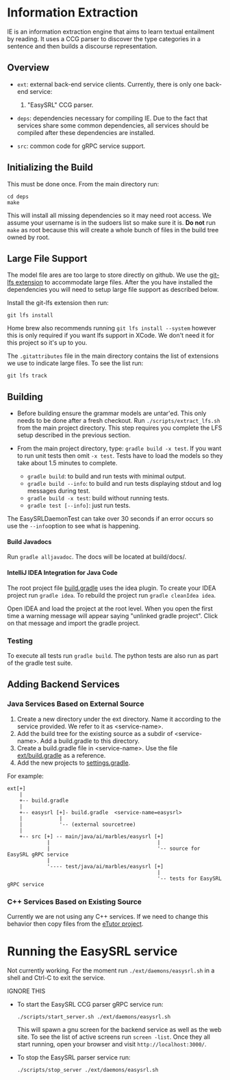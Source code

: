 # Information Extraction

IE is an information extraction engine that aims to learn textual entailment by 
reading.  It uses a CCG parser to discover the type categories in a sentence and
then builds a discourse representation.

## Overview

- `ext`: external back-end service clients.
  Currently, there is only one back-end service:
  1. "EasySRL" CCG parser.
  
- `deps`: dependencies necessary for compiling IE.
  Due to the fact that services share some common dependencies,
  all services should be compiled after these dependencies are installed.
  
- `src`: common code for gRPC service support.

## Initializing the Build

This must be done once. From the main directory run:
```
cd deps
make
```

This will install all missing dependencies so it may need root access. We assume
your username is in the sudoers list so make sure it is. **Do not** run `make` as
root because this will create a whole bunch of files in the build tree owned by root.

## Large File Support

The model file ares are too large to store directly on github. We use the
[git-lfs extension](https://git-lfs.github.com/) to accommodate large files. 
After the you have installed the dependencies you will need to setup large
file support as described below.

Install the git-lfs extension then run:

```
git lfs install
```

Home brew also recommends running `git lfs install --system` however this is only
required if you want lfs support in XCode.  We don't need it for this project so
it's up to you.

The `.gitattributes` file in the main directory contains the list of extensions
we use to indicate large files. To see the list run:

```
git lfs track
```

## Building

- Before building ensure the grammar models are untar'ed. This only needs to be 
done after a fresh checkout. Run `./scripts/extract_lfs.sh` from the main project
directory. This step requires you complete the LFS setup described in the previous
section.

- From the main project directory, type: `gradle build -x test`. If you 
  want to run unit tests then omit `-x test`. Tests have to load the 
  models so they take about 1.5 minutes to complete.
    - `gradle build`: to build and run tests with minimal output.
    - `gradle build --info`: to build and run tests displaying stdout and log 
       messages during test.
    - `gradle build -x test`: build without running tests.
    - `gradle test [--info]`: just run tests.
    
The EasySRLDaemonTest can take over 30 seconds if an error occurs so use
the `--info`option to see what is happening. 

#### Build Javadocs

Run `gradle alljavadoc`. The docs will be located at build/docs/. 

#### IntelliJ IDEA Integration for Java Code

The root project file [build.gradle](build.gradle) uses the idea plugin.
To create your IDEA project run `gradle idea`. To rebuild the project run
`gradle cleanIdea idea`.

Open IDEA and load the project at the root level. When you open the first
time a warning message will appear saying "unlinked gradle project".
Click on that message and import the gradle project.
 
### Testing

To execute all tests run `gradle build`.  The python tests are also run
as part of the gradle test suite.

## Adding Backend Services

### Java Services Based on External Source

1. Create a new directory under the ext directory. Name it according
   to the service provided. We refer to it as \<service-name\>.
2. Add the build tree for the existing source as a subdir of \<service-name\>.
   Add a build.gradle to this directory.
3. Create a build.gradle file in \<service-name\>. Use the file [ext/build.gradle](ext/build.gradle)
   as a reference.
4. Add the new projects to [settings.gradle](settings.gradle).


For example:
```
ext[+]
    |
    +-- build.gradle
    |
    +-- easysrl [+]- build.gradle  <service-name=easysrl>
    |            |
    |            '-- (external sourcetree)
    |
    +-- src [+] -- main/java/ai/marbles/easysrl [+]
             |                                   |
             |                                   '-- source for EasySRL gRPC service
             |
             '---- test/java/ai/marbles/easysrl [+]
                                                 |
                                                 '-- tests for EasySRL gRPC service
```

### C++ Services Based on Existing Source

Currently we are not using any C++ services. If we need to change this behavior then
copy files from the [eTutor project](https://github.com/marbles-ai/etutor).


# Running the EasySRL service
Not currently working. For the moment run `./ext/daemons/easysrl.sh` in a shell and 
Ctrl-C to exit the service.

IGNORE THIS
- To start the EasySRL CCG parser gRPC service run:
  ```
  ./scripts/start_server.sh ./ext/daemons/easysrl.sh
  ```

  This will spawn a gnu screen for the backend service as well as the 
  web site. To see the list of active screens run `screen -list`. Once
  they all start running,  open your browser and visit `http://localhost:3000/`.
  
- To stop the EasySRL parser service run:
  ```
  ./scripts/stop_server ./ext/daemons/easysrl.sh
  ```

